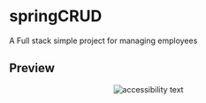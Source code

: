 # springCRUD
A Full stack simple project for managing employees 

## Preview
<p align="center">
  <img src="https://i.imgur.com/oH7kCJW.png"  alt="accessibility text">
</p>
